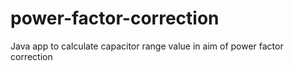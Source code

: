 # power-factor-correction
Java app to calculate capacitor range value in aim of power factor correction
